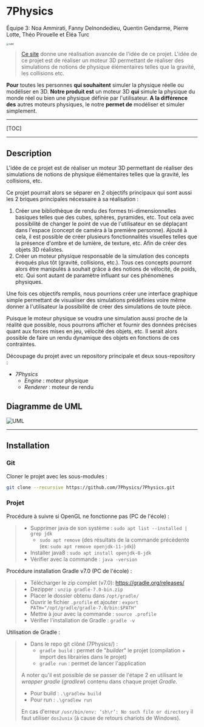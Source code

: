 # 7Physics

Équipe 3: Noa Ammirati, Fanny Delnondedieu, Quentin Gendarme, Pierre Lotte, Théo Pirouelle et Éléa Turc

<img src="https://avatars.githubusercontent.com/u/83647846?s=200&v=4" alt="cube" style="zoom:40%;" />

> [Ce site](http://lo-th.github.io/Oimo.js/#basic) donne une réalisation avancée de l'idée de ce projet. L'idée de ce projet est de réaliser un moteur 3D permettant de réaliser des simulations de notions de physique élémentaires telles que la gravité, les collisions etc.



**Pour** toutes les personnes **qui souhaitent** simuler la physique réelle ou modéliser en 3D.
**Notre produit est** un moteur 3D **qui** simule la physique du monde réel ou bien une physique définie par l'utilisateur.
**A la différence des** autres moteurs physiques, le notre **permet de** modéliser et simuler simplement.

---



[TOC]



---

## Description

L'idée de ce projet est de réaliser un moteur 3D permettant de réaliser des simulations de notions de physique élémentaires telles que la gravité, les collisions, etc.

Ce projet pourrait alors se séparer en 2 objectifs principaux qui sont aussi les 2 briques principales nécessaire à sa réalisation :

1. Créer une bibliothèque de rendu des formes tri-dimensionnelles basiques telles que des cubes, sphères, pyramides, etc. Tout cela avec possibilité de changer le point de vue de l'utilisateur en se déplaçant dans l'espace (concept de caméra à la première personne). Ajouté à cela, il est possible de créer plusieurs fonctionnalités visuelles telles que la présence d'ombre et de lumière, de texture, etc. Afin de créer des objets 3D réalistes.
2. Créer un moteur physique responsable de la simulation des concepts évoqués plus tôt (gravité, collisions, etc.). Tous ces concepts pourront alors être manipulés à souhait grâce à des notions de vélocité, de poids, etc. Qui sont autant de paramètre influant sur ces phénomènes physiques.

Une fois ces objectifs remplis, nous pourrions créer une interface graphique simple permettant de visualiser des simulations prédéfinies voire même donner à l'utilisateur la possibilité de créer des simulations de toute pièce.

Puisque le moteur physique se voudra une simulation aussi proche de la réalité que possible, nous pourrons afficher et fournir des données précises quant aux forces mises en jeu, vélocité des objets, etc. Il serait alors possible de faire un rendu dynamique des objets en fonctions de ces contraintes.



Découpage du projet avec un repository principale et deux sous-repository :

- *7Physics*
  - *Engine* : moteur physique
  - *Renderer* : moteur de rendu



## Diagramme de UML

![UML](http://www.plantuml.com/plantuml/proxy?cache=no&src=https://raw.githubusercontent.com/7Physics/7Physics/master/class.plantuml)



___

## Installation

### Git

Cloner le projet avec les sous-modules :

```sh
git clone --recursive https://github.com/7Physics/7Physics.git
```



### Projet

Procédure à suivre si OpenGL ne fonctionne pas (PC de l'école) :

> - Supprimer java de son système : `sudo apt list --installed | grep jdk`
>   - `sudo apt remove` (des résultats de la commande précèdente (ex: `sudo apt remove openjdk-11-jdk`))
> - Installer java8 : `sudo apt install openjdk-8-jdk`
> - Vérifier avec la commande : `java -version`

Procédure installation Gradle v7.0 (PC de l'école) :

> - Télécharger le zip complet (v7.0): https://gradle.org/releases/
> - Dezipper : `unzip gradle-7.0-bin.zip`
> - Placer le dossier obtenu dans `/opt/gradle/`
> - Ouvrir le fichier `.profile` et ajouter : `export PATH="/opt/gradle/gradle-7.0/bin:$PATH"`
> - Mettre à jour avec la commande : `source .profile`
> - Vérifier l'installation de Gradle : `gradle -v`

Utilisation de Gradle :

> - Dans le repo git clôné (7Physics/) :
>   - `gradle build` : permet de "*builder*" le projet (compilation + import des librairies dans le projet)
>   - `gradle run` : permet de lancer l'application
>
> 
>
> A noter qu'il est possible de se passer de l'étape 2 en utilisant le *wrapper gradle* (*gradlew*) contenu dans chaque projet *Gradle*.
>
> - Pour build : `.\gradlew build`
> - Pour run : `.\gradlew run`
>
> En cas d'erreur `/usr/bin/env: ‘sh\r’: No such file or directory` il faut utiliser `dos2unix` (à cause de retours chariots de Windows).

